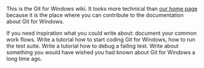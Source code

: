 This is the Git for Windows wiki. It looks more technical than [our home page](https://git-for-windows.github.io/) because it is the place where you can contribute to the documentation about Git for Windows.

If you need inspiration what you could write about: document your common work flows. Write a tutorial how to start coding Git for Windows, how to run the test suite. Write a tutorial how to debug a failing test. Write about something you would have wished you had known about Git for Windows a long time ago.